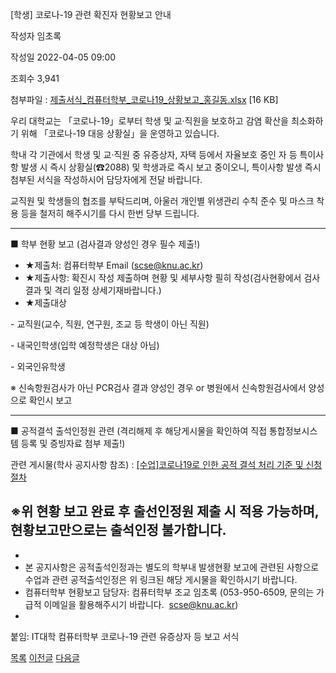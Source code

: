 



[학생] 코로나-19 관련 확진자 현황보고 안내





작성자
임초록


작성일
2022-04-05 09:00


조회수
3,941


첨부파일 : [제출서식\_컴퓨터학부\_코로나19\_상황보고\_홍길동.xlsx](https://computer.knu.ac.kr/pack/bbs/down.php?f_name=Q0dUVllEWFdeVXBPcRYXbltIViY=&o_name=제출서식_컴퓨터학부_코로나19_상황보고_홍길동.xlsx&tbl=Site_BBS_25) [16 KB]


﻿﻿﻿﻿﻿﻿﻿﻿﻿﻿﻿﻿﻿﻿﻿﻿﻿﻿﻿﻿﻿﻿﻿﻿﻿﻿우리 대학교는 「코로나-19」로부터 학생 및 교‧직원을 보호하고 감염 확산을 최소화하기 위해 「코로나-19 대응 상황실」을 운영하고 있습니다. 

학내 각 기관에서 학생 및 교·직원 중 유증상자, 자택 등에서 자율보호 중인 자 등 특이사항 발생 시 즉시 상황실(☎2088) 및 학생과로 즉시 보고 중이오니, 특이사항 발생 즉시 첨부된 서식을 작성하시어 담당자에게 전달 바랍니다.  


  


교직원 및 학생들의 협조를 부탁드리며, 아울러 개인별 위생관리 수칙 준수 및 마스크 착용 등을 철저히 해주시기를 다시 한번 당부 드립니다.

--------------------------------------------------------------------  


■ 학부 현황 보고 (검사결과 양성인 경우 필수 제출!)

* ★제출처: 컴퓨터학부 Email (scse@knu.ac.kr)
* ★제출사항: 확진시 작성 제출하며 현황 및 세부사항 필히 작성(검사현황에서 검사결과 및 격리 일정 상세기재바랍니다.)
* ★제출대상

- 교직원(교수, 직원, 연구원, 조교 등 학생이 아닌 직원)

- 내국인학생(입학 예정학생은 대상 아님)

- 외국인유학생

※ 신속항원검사가 아닌 PCR검사 결과 양성인 경우 or 병원에서 신속항원검사에서 양성으로 확인시 보고

--------------------------------------------------------------------

■ 공적결석 출석인정원 관련 (격리해제 후 해당게시물을 확인하여 직접 통합정보시스템 등록 및 증빙자료 첨부 제출!)  


관련 게시물(학사 공지사항 참조) : [[수업]코로나19로 인한 공적 결석 처리 기준 및 신청절차](https://cse.knu.ac.kr/06_sub/02_sub_2.html?no=962&bbs_cmd=view&page=1&key=&keyfield=&category=&bbs_code=Site_BBS_26)  


※위 현황 보고 완료 후 출선인정원 제출 시 적용 가능하며, 현황보고만으로는 출석인정 불가합니다.  
--------------------------------------------------------------------

* 
* 본 공지사항은 공적출석인정과는 별도의 학부내 발생현황 보고에 관련된 사항으로 수업과 관련 공적출석인정은 위 링크된 해당 게시물을 확인하시기 바랍니다.
* 컴퓨터학부 현황보고 담당자: 컴퓨터학부 조교 임초록 (053-950-6509, 문의는 가급적 이메일을 활용해주시기 바랍니다.  scse@knu.ac.kr)
* 

붙임: IT대학 컴퓨터학부 코로나-19 관련 유증상자 등 보고 서식

  


  








[목록](https://computer.knu.ac.kr/06_sub/02_sub.html?key=&keyfield=&category=&page=1&bbs_code=Site_BBS_25)
[이전글](https://computer.knu.ac.kr/06_sub/02_sub.html?bbs_cmd=view&page=1&key=&keyfield=&category=&no=3691&bbs_code=Site_BBS_25)
[다음글](https://computer.knu.ac.kr/06_sub/02_sub.html?bbs_cmd=view&page=1&key=&keyfield=&category=&no=3693&bbs_code=Site_BBS_25)




